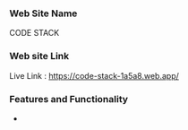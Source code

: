 ### Web Site Name
CODE STACK
### Web site Link
Live Link : https://code-stack-1a5a8.web.app/
### Features and Functionality
*